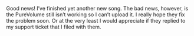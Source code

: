 Good news! I’ve finished yet another new song. The bad news, however, is the PureVolume still isn’t working so I can’t upload it. I really hope they fix the problem soon. Or at the very least I would appreciate if they replied to my support ticket that I filed with them.